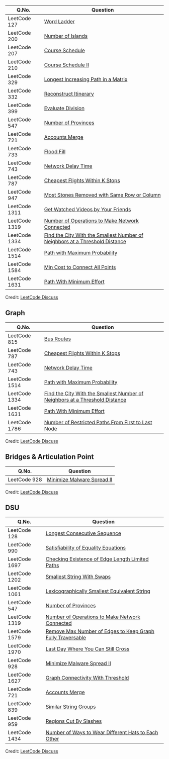 | Q.No. | Question |
| --- | --- |
| LeetCode 127 | [Word Ladder](https://grid47.xyz/posts/leetcode-127-word-ladder-solution/) |
| LeetCode 200 | [Number of Islands](https://grid47.xyz/posts/leetcode-200-number-of-islands-solution/) |
| LeetCode 207 | [Course Schedule](https://grid47.xyz/posts/leetcode-207-course-schedule-solution/) |
| LeetCode 210 | [Course Schedule II](https://grid47.xyz/posts/leetcode-210-course-schedule-ii-solution/) |
| LeetCode 329 | [Longest Increasing Path in a Matrix](https://grid47.xyz/posts/leetcode-329-longest-increasing-path-in-a-matrix-solution/) |
| LeetCode 332 | [Reconstruct Itinerary](https://grid47.xyz/posts/leetcode-332-reconstruct-itinerary-solution/) |
| LeetCode 399 | [Evaluate Division](https://grid47.xyz/posts/leetcode-399-evaluate-division-solution/) |
| LeetCode 547 | [Number of Provinces](https://grid47.xyz/posts/leetcode-547-number-of-provinces-solution/) |
| LeetCode 721 | [Accounts Merge](https://grid47.xyz/posts/leetcode-721-accounts-merge-solution/) |
| LeetCode 733 | [Flood Fill](https://grid47.xyz/posts/leetcode-733-flood-fill-solution/) |
| LeetCode 743 | [Network Delay Time](https://grid47.xyz/posts/leetcode-743-network-delay-time-solution/) |
| LeetCode 787 | [Cheapest Flights Within K Stops](https://grid47.xyz/posts/leetcode-787-cheapest-flights-within-k-stops-solution/) |
| LeetCode 947 | [Most Stones Removed with Same Row or Column](https://grid47.xyz/posts/leetcode-947-most-stones-removed-with-same-row-or-column-solution/) |
| LeetCode 1311 | [Get Watched Videos by Your Friends](https://grid47.xyz/posts/leetcode-1311-get-watched-videos-by-your-friends-solution/) |
| LeetCode 1319 | [Number of Operations to Make Network Connected](https://grid47.xyz/posts/leetcode-1319-number-of-operations-to-make-network-connected-solution/) |
| LeetCode 1334 | [Find the City With the Smallest Number of Neighbors at a Threshold Distance](https://grid47.xyz/posts/leetcode-1334-find-the-city-with-the-smallest-number-of-neighbors-at-a-threshold-distance-solution/) |
| LeetCode 1514 | [Path with Maximum Probability](https://grid47.xyz/posts/leetcode-1514-path-with-maximum-probability-solution/) |
| LeetCode 1584 | [Min Cost to Connect All Points](https://grid47.xyz/posts/leetcode-1584-min-cost-to-connect-all-points-solution/) |
| LeetCode 1631 | [Path With Minimum Effort](https://grid47.xyz/posts/leetcode-1631-path-with-minimum-effort-solution/) |

Credit: [LeetCode Discuss](https://leetcode.com/discuss/study-guide/1326900/graph-algorithms-problems-to-practice)

## Graph

| Q.No. | Question |
| --- | --- |
| LeetCode 815 | [Bus Routes](https://grid47.xyz/posts/leetcode-815-bus-routes-solution/) |
| LeetCode 787 | [Cheapest Flights Within K Stops](https://grid47.xyz/posts/leetcode-787-cheapest-flights-within-k-stops-solution/) |
| LeetCode 743 | [Network Delay Time](https://grid47.xyz/posts/leetcode-743-network-delay-time-solution/) |
| LeetCode 1514 | [Path with Maximum Probability](https://grid47.xyz/posts/leetcode-1514-path-with-maximum-probability-solution/) |
| LeetCode 1334 | [Find the City With the Smallest Number of Neighbors at a Threshold Distance](https://grid47.xyz/posts/leetcode-1334-find-the-city-with-the-smallest-number-of-neighbors-at-a-threshold-distance-solution/) |
| LeetCode 1631 | [Path With Minimum Effort](https://grid47.xyz/posts/leetcode-1631-path-with-minimum-effort-solution/) |
| LeetCode 1786 | [Number of Restricted Paths From First to Last Node](https://grid47.xyz/posts/leetcode-1786-number-of-restricted-paths-from-first-to-last-node-solution/) |

Credit: [LeetCode Discuss](https://leetcode.com/discuss/interview-question/2069641/the-only-lists-you-need-for-your-interview-preparation)

## Bridges & Articulation Point

| Q.No. | Question |
| --- | --- |
| LeetCode 928 | [Minimize Malware Spread II](https://grid47.xyz/posts/leetcode-928-minimize-malware-spread-ii-solution/) |

Credit: [LeetCode Discuss](https://leetcode.com/discuss/interview-question/2069641/the-only-lists-you-need-for-your-interview-preparation)

## DSU

| Q.No. | Question |
| --- | --- |
| LeetCode 128 | [Longest Consecutive Sequence](https://grid47.xyz/posts/leetcode-128-longest-consecutive-sequence-solution/) |
| LeetCode 990 | [Satisfiability of Equality Equations](https://grid47.xyz/posts/leetcode-990-satisfiability-of-equality-equations-solution/) |
| LeetCode 1697 | [Checking Existence of Edge Length Limited Paths](https://grid47.xyz/posts/leetcode-1697-checking-existence-of-edge-length-limited-paths-solution/) |
| LeetCode 1202 | [Smallest String With Swaps](https://grid47.xyz/posts/leetcode-1202-smallest-string-with-swaps-solution/) |
| LeetCode 1061 | [Lexicographically Smallest Equivalent String](https://grid47.xyz/posts/leetcode-1061-lexicographically-smallest-equivalent-string-solution/) |
| LeetCode 547 | [Number of Provinces](https://grid47.xyz/posts/leetcode-547-number-of-provinces-solution/) |
| LeetCode 1319 | [Number of Operations to Make Network Connected](https://grid47.xyz/posts/leetcode-1319-number-of-operations-to-make-network-connected-solution/) |
| LeetCode 1579 | [Remove Max Number of Edges to Keep Graph Fully Traversable](https://grid47.xyz/posts/leetcode-1579-remove-max-number-of-edges-to-keep-graph-fully-traversable-solution/) |
| LeetCode 1970 | [Last Day Where You Can Still Cross](https://grid47.xyz/posts/leetcode-1970-last-day-where-you-can-still-cross-solution/) |
| LeetCode 928 | [Minimize Malware Spread II](https://grid47.xyz/posts/leetcode-928-minimize-malware-spread-ii-solution/) |
| LeetCode 1627 | [Graph Connectivity With Threshold](https://grid47.xyz/posts/leetcode-1627-graph-connectivity-with-threshold-solution/) |
| LeetCode 721 | [Accounts Merge](https://grid47.xyz/posts/leetcode-721-accounts-merge-solution/) |
| LeetCode 839 | [Similar String Groups](https://grid47.xyz/posts/leetcode-839-similar-string-groups-solution/) |
| LeetCode 959 | [Regions Cut By Slashes](https://grid47.xyz/posts/leetcode-959-regions-cut-by-slashes-solution/) |
| LeetCode 1434 | [Number of Ways to Wear Different Hats to Each Other](https://grid47.xyz/posts/leetcode-1434-number-of-ways-to-wear-different-hats-to-each-other-solution/) |

Credit: [LeetCode Discuss](https://leetcode.com/discuss/interview-question/2069641/the-only-lists-you-need-for-your-interview-preparation)

